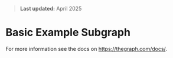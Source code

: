 > **Last updated:** April 2025

# Basic Example Subgraph

For more information see the docs on https://thegraph.com/docs/.
